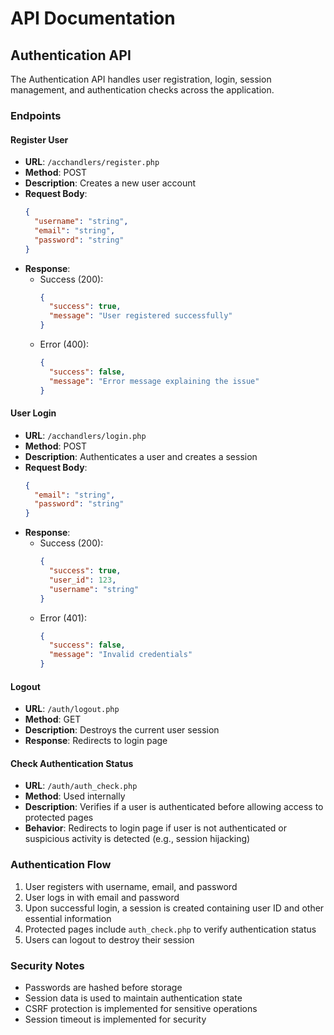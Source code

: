 # API Documentation

## Authentication API

The Authentication API handles user registration, login, session management, and authentication checks across the application.

### Endpoints

#### Register User
- **URL**: `/acchandlers/register.php`
- **Method**: POST
- **Description**: Creates a new user account
- **Request Body**:
  ```json
  {
    "username": "string", 
    "email": "string",
    "password": "string"
  }
  ```
- **Response**:
    - Success (200):
      ```json
      {
        "success": true,
        "message": "User registered successfully"
      }
      ```
    - Error (400):
      ```json
      {
        "success": false,
        "message": "Error message explaining the issue"
      }
      ```

#### User Login
- **URL**: `/acchandlers/login.php`
- **Method**: POST
- **Description**: Authenticates a user and creates a session
- **Request Body**:
  ```json
  {
    "email": "string",
    "password": "string"
  }
  ```
- **Response**:
    - Success (200):
      ```json
      {
        "success": true,
        "user_id": 123,
        "username": "string"
      }
      ```
    - Error (401):
      ```json
      {
        "success": false,
        "message": "Invalid credentials"
      }
      ```

#### Logout
- **URL**: `/auth/logout.php`
- **Method**: GET
- **Description**: Destroys the current user session
- **Response**: Redirects to login page

#### Check Authentication Status
- **URL**: `/auth/auth_check.php`
- **Method**: Used internally
- **Description**: Verifies if a user is authenticated before allowing access to protected pages
- **Behavior**: Redirects to login page if user is not authenticated or suspicious activity is detected (e.g., session hijacking)

### Authentication Flow

1. User registers with username, email, and password
2. User logs in with email and password
3. Upon successful login, a session is created containing user ID and other essential information
4. Protected pages include `auth_check.php` to verify authentication status
5. Users can logout to destroy their session

### Security Notes

- Passwords are hashed before storage
- Session data is used to maintain authentication state
- CSRF protection is implemented for sensitive operations
- Session timeout is implemented for security